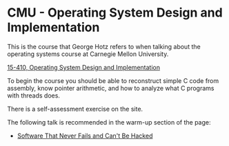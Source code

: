 # CMU - Operating System Design and Implementation
This is the course that George Hotz refers to when talking about the operating systems course at Carnegie Mellon University.

[15-410, Operating System Design and Implementation](https://www.cs.cmu.edu/~410/)

To begin the course you should be able to reconstruct simple C code from assembly, know pointer arithmetic, and how to analyze what C programs with threads does.

There is a self-assessment exercise on the site.

The following talk is recommended in the warm-up section of the page:
* [Software That Never Fails and Can't Be Hacked](https://www.youtube.com/watch?v=qGRaL2Q8c8Q)
